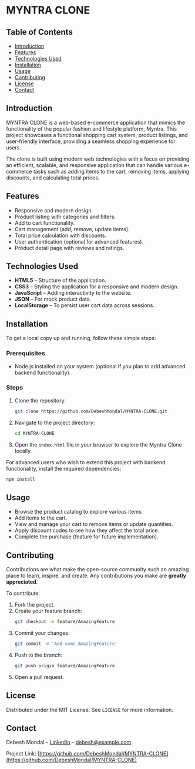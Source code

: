 
# MYNTRA CLONE



## Table of Contents
- [Introduction](#introduction)
- [Features](#features)
- [Technologies Used](#technologies-used)
- [Installation](#installation)
- [Usage](#usage)
- [Contributing](#contributing)
- [License](#license)
- [Contact](#contact)

## Introduction
MYNTRA CLONE is a web-based e-commerce application that mimics the functionality of the popular fashion and lifestyle platform, Myntra. This project showcases a functional shopping cart system, product listings, and user-friendly interface, providing a seamless shopping experience for users.

The clone is built using modern web technologies with a focus on providing an efficient, scalable, and responsive application that can handle various e-commerce tasks such as adding items to the cart, removing items, applying discounts, and calculating total prices.

## Features
- Responsive and modern design.
- Product listing with categories and filters.
- Add to cart functionality.
- Cart management (add, remove, update items).
- Total price calculation with discounts.
- User authentication (optional for advanced features).
- Product detail page with reviews and ratings.

## Technologies Used
- **HTML5** – Structure of the application.
- **CSS3** – Styling the application for a responsive and modern design.
- **JavaScript** – Adding interactivity to the website.
- **JSON** – For mock product data.
- **LocalStorage** – To persist user cart data across sessions.
  
## Installation
To get a local copy up and running, follow these simple steps:

### Prerequisites
- Node.js installed on your system (optional if you plan to add advanced backend functionality).

### Steps
1. Clone the repository:
   ```bash
   git clone https://github.com/DebeshMondal/MYNTRA-CLONE.git
   ```
2. Navigate to the project directory:
   ```bash
   cd MYNTRA-CLONE
   ```
3. Open the `index.html` file in your browser to explore the Myntra Clone locally.

For advanced users who wish to extend this project with backend functionality, install the required dependencies:
```bash
npm install
```

## Usage
- Browse the product catalog to explore various items.
- Add items to the cart.
- View and manage your cart to remove items or update quantities.
- Apply discount codes to see how they affect the total price.
- Complete the purchase (feature for future implementation).


## Contributing
Contributions are what make the open-source community such an amazing place to learn, inspire, and create. Any contributions you make are **greatly appreciated**.

To contribute:
1. Fork the project.
2. Create your feature branch:
   ```bash
   git checkout -b feature/AmazingFeature
   ```
3. Commit your changes:
   ```bash
   git commit -m 'Add some AmazingFeature'
   ```
4. Push to the branch:
   ```bash
   git push origin feature/AmazingFeature
   ```
5. Open a pull request.

## License
Distributed under the MIT License. See `LICENSE` for more information.

## Contact
Debesh Mondal – [LinkedIn](https://www.linkedin.com/in/debesh-mondal/) – debesh@example.com

Project Link: [https://github.com/DebeshMondal/MYNTRA-CLONE](https://github.com/DebeshMondal/MYNTRA-CLONE)
